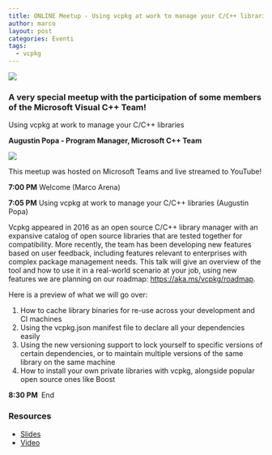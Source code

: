 ```yaml
---
title: ONLINE Meetup - Using vcpkg at work to manage your C/C++ libraries
author: marco
layout: post
categories: Eventi
tags:
  - vcpkg
---
```



<img src="https://www.italiancpp.org/wp-content/uploads/2020/05/meetupmo0620.png" />

<h3>A very special meetup with the participation of some members of the Microsoft Visual C++ Team!</h3>

Using vcpkg at work to manage your C/C++ libraries

**Augustin Popa - Program Manager, Microsoft C++ Team**

<img src="https://www.italiancpp.org/wp-content/uploads/2020/05/Augustin-photo-150x150.jpg"  />

This meetup was hosted on Microsoft Teams and live streamed to YouTube!

<strong>7:00 PM</strong> Welcome (Marco Arena)

<strong>7:05 PM</strong> Using vcpkg at work to manage your C/C++ libraries (Augustin Popa)

Vcpkg appeared in 2016 as an open source C/C++ library manager with an expansive catalog of open source libraries that are tested together for compatibility. More recently, the team has been developing new features based on user feedback, including features relevant to enterprises with complex package management needs. This talk will give an overview of the tool and how to use it in a real-world scenario at your job, using new features we are planning on our roadmap: <a href="https://aka.ms/vcpkg/roadmap" data-saferedirecturl="https://www.google.com/url?q=https://aka.ms/vcpkg/roadmap&amp;source=gmail&amp;ust=1589530952270000&amp;usg=AFQjCNFzkI0loWG-zNQwZjB92Uwj8Gdgeg">https://aka.ms/vcpkg/roadmap</a>.

Here is a preview of what we will go over:

1. How to cache library binaries for re-use across your development and CI machines
2. Using the vcpkg.json manifest file to declare all your dependencies easily
3. Using the new versioning support to lock yourself to specific versions of certain dependencies, or to maintain multiple versions of the same library on the same machine
4. How to install your own private libraries with vcpkg, alongside popular open source ones like Boost

<strong>8:30 PM </strong> End

<h3>Resources</h3>
<ul>
 	<li><a href="https://www.italiancpp.org/wp-content/uploads/2020/06/Using-vcpkg-at-work-to-manage-your-C-libraries.pdf">Slides</a></li>
 	<li><a href="https://www.youtube.com/watch?v=r1QOUrDvsnc">Video</a></li>
</ul>


